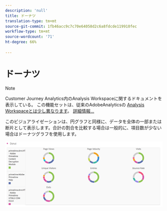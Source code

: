 ```yaml
---
description: 'null'
title: ドーナツ
translation-type: tm+mt
source-git-commit: 1fb46acc9c7c70e64058d2c6a8fdcde119910fec
workflow-type: tm+mt
source-wordcount: '71'
ht-degree: 66%

---
```



# ドーナツ

>[!NOTE]
>
>Customer Journey Analytics内のAnalysis Workspaceに関するドキュメントを表示している。 この機能セットは、従来のAdobeAnalyticsの [Analysis Workspaceとは少し異なります](https://docs.adobe.com/content/help/ja-JP/analytics/analyze/analysis-workspace/home.html)。 [詳細情報...](/help/getting-started/cja-aa.md)

このビジュアライゼーションは、円グラフと同様に、データを全体の一部または断片として表示します。合計の割合を比較する場合は一般的に、項目数が少ない場合はドーナツグラフを使用します。

![](assets/donut.png)


